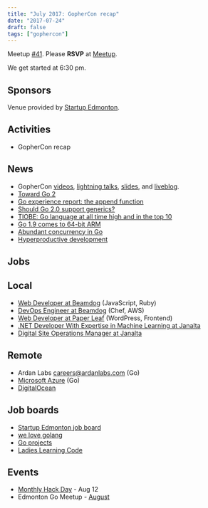 ```yaml
---
title: "July 2017: GopherCon recap"
date: "2017-07-24"
draft: false
tags: ["gophercon"]
---
```

Meetup [#41](https://github.com/edmontongo/presentations/issues/68). Please **RSVP** at [Meetup](https://www.meetup.com/startupedmonton/events/241156924/).

We get started at 6:30 pm.

## Sponsors

Venue provided by [Startup Edmonton](https://www.startupedmonton.com/).

## Activities

- GopherCon recap

## News

- GopherCon [videos](https://www.youtube.com/playlist?list=PL2ntRZ1ySWBdD9bru6IR-_WXUgJqvrtx9), [lightning talks](https://www.youtube.com/playlist?list=PL2ntRZ1ySWBfhRZj3BDOrKdHzoafHsKHU), [slides](https://github.com/gophercon/2017-talks), and [liveblog](https://about.sourcegraph.com/go/welcome-to-gophercon-2017).
- [Toward Go 2](https://blog.golang.org/toward-go2)
- [Go experience report: the append function](https://www.airs.com/blog/archives/559)
- [Should Go 2.0 support generics?](https://dave.cheney.net/2017/07/22/should-go-2-0-support-generics)
- [TIOBE: Go language at all time high and in the top 10](https://www.tiobe.com/tiobe-index/)
- [Go 1.9 comes to 64-bit ARM](https://blog.alexellis.io/go-comes-to-64bit-arm/)
- [Abundant concurrency in Go](https://hunterloftis.github.io/2017/07/14/abundant-concurrency/)
- [Hyperproductive development](http://blog.jessitron.com/2017/06/the-most-productive-circumstances-for.html)

## Jobs

## Local

- [Web Developer at Beamdog](https://www.beamdog.com/jobs/10) (JavaScript, Ruby)
- [DevOps Engineer at Beamdog](https://www.beamdog.com/jobs/11) (Chef, AWS)
- [Web Developer at Paper Leaf](https://paper-leaf.com/hiring-ft-web-developer-edmonton/) (WordPress, Frontend)
- [.NET Developer With Expertise in Machine Learning at Janalta](https://ca.indeed.com/cmp/Janalta-Interactive-Inc./jobs/Net-Developer-Expertise-Machine-Learning-345f6176f6de0c72?q=janalta)
- [Digital Site Operations Manager at Janalta](https://ca.indeed.com/cmp/Janalta-Interactive-Inc./jobs/Digital-Site-Operation-Manager-1ff9bc6930376aba?q=janalta)

## Remote

- Ardan Labs [careers@ardanlabs.com](mailto:careers@ardanlabs.com) (Go)
- [Microsoft Azure](https://careers.microsoft.com/jobdetails.aspx?ss=&pg=0&so=&rw=1&jid=290815&jlang=EN&pp=SS) (Go)
- [DigitalOcean](https://www.digitalocean.com/company/careers/#current-openings)

## Job boards

- [Startup Edmonton job board](https://www.startupedmonton.com/job-board/)
- [we love golang](https://www.welovegolang.com/)
- [Go projects](https://www.golangprojects.com/)
- [Ladies Learning Code](http://jobs.ladieslearningcode.com/)

## Events

- [Monthly Hack Day](https://www.meetup.com/startupedmonton/events/240402106/) - Aug 12
- Edmonton Go Meetup - [August](/meetup/2017-08/)

